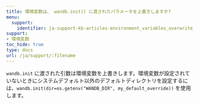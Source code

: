 ```yaml
---
title: 環境変数は、 wandb.init() に渡されたパラメータを上書きしますか?
menu:
  support:
    identifier: ja-support-kb-articles-environment_variables_overwrite_parameters
support:
- 環境変数
toc_hide: true
type: docs
url: /ja/support/:filename
---
```


`wandb.init` に渡された引数は環境変数を上書きします。環境変数が設定されていないときにシステムデフォルト以外のデフォルトディレクトリを設定するには、`wandb.init(dir=os.getenv("WANDB_DIR", my_default_override))` を使用します。